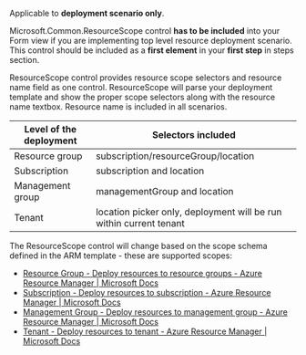 Applicable to **deployment scenario only**.

Microsoft.Common.ResourceScope control **has to be included** into your Form view if you are implementing top level resource deployment scenario. This control should be included as a **first element** in your **first step** in steps section.

ResourceScope control provides resource scope selectors and resource name field as one control. ResourceScope will parse your deployment template and show the proper scope selectors along with the resource name textbox. Resource name is included in all scenarios.

| Level of the deployment | Selectors included |
| --- | --- |
| Resource group | subscription/resourceGroup/location |
| Subscription | subscription and location |
| Management group | managementGroup and location |
| Tenant | location picker only, deployment will be run within current tenant |

The ResourceScope control will change based on the scope schema defined in the ARM template - these are supported scopes:
- [Resource Group - Deploy resources to resource groups - Azure Resource Manager | Microsoft Docs](https://learn.microsoft.com/azure/azure-resource-manager/templates/deploy-to-resource-group?tabs=azure-cli#schema)
- [Subscription - Deploy resources to subscription - Azure Resource Manager | Microsoft Docs](https://learn.microsoft.com/azure/azure-resource-manager/templates/deploy-to-subscription?tabs=azure-cli#schema)
- [Management Group - Deploy resources to management group - Azure Resource Manager | Microsoft Docs](https://learn.microsoft.com/azure/azure-resource-manager/templates/deploy-to-management-group?tabs=azure-cli#schema)
- [Tenant - Deploy resources to tenant - Azure Resource Manager | Microsoft Docs](https://learn.microsoft.com/azure/azure-resource-manager/templates/deploy-to-tenant?tabs=azure-cli#schema)
